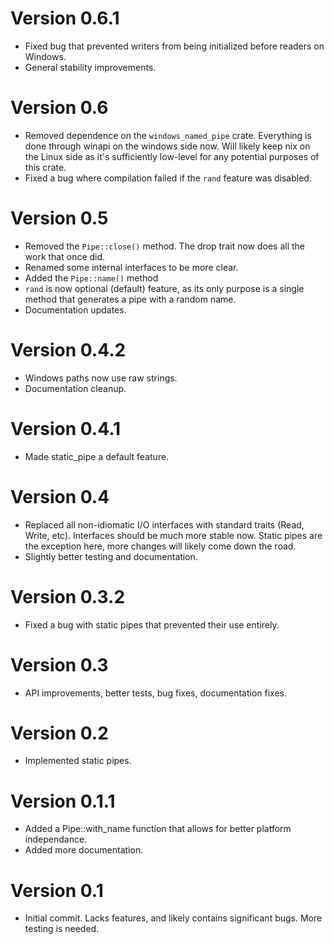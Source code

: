 # Version 0.6.1
- Fixed bug that prevented writers from being initialized before readers on Windows. 
- General stability improvements.

# Version 0.6
- Removed dependence on the `windows_named_pipe` crate. Everything is done through winapi on the windows side now. Will likely keep nix on the Linux side as it's sufficiently low-level for any potential purposes of this crate.
- Fixed a bug where compilation failed if the `rand` feature was disabled.

# Version 0.5
- Removed the `Pipe::close()` method. The drop trait now does all the work that once did.
- Renamed some internal interfaces to be more clear.
- Added the `Pipe::name()` method
- `rand` is now optional (default) feature, as its only purpose is a single method that generates a pipe with a random name.
- Documentation updates.

# Version 0.4.2
- Windows paths now use raw strings.
- Documentation cleanup.

# Version 0.4.1
- Made static_pipe a default feature.

# Version 0.4
- Replaced all non-idiomatic I/O interfaces with standard traits (Read, Write, etc). Interfaces should be much more stable now. Static pipes are the exception here, more changes will likely come down the road.
- Slightly better testing and documentation.

# Version 0.3.2
- Fixed a bug with static pipes that prevented their use entirely.

# Version 0.3
- API improvements, better tests, bug fixes, documentation fixes.

# Version 0.2
- Implemented static pipes.

# Version 0.1.1
- Added a Pipe::with_name function that allows for better platform independance.
- Added more documentation.

# Version 0.1
- Initial commit. Lacks features, and likely contains significant bugs. More testing is needed.